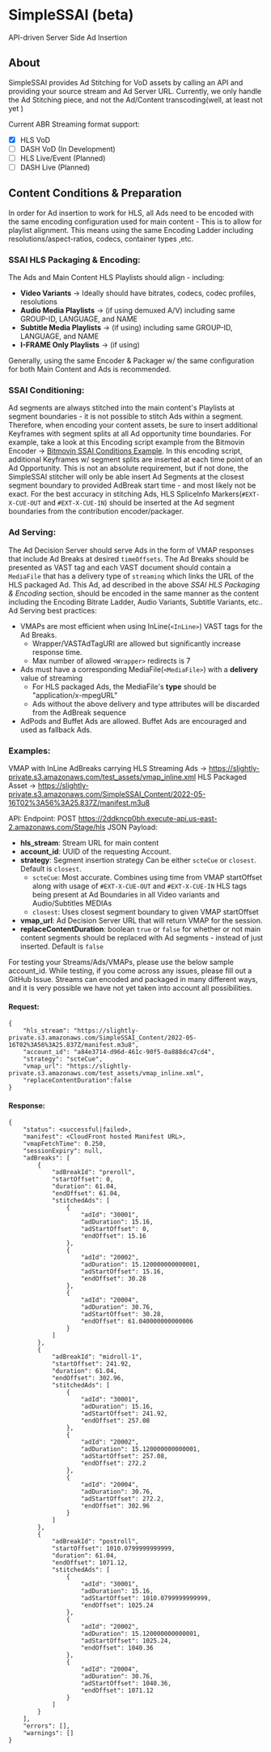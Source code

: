 
# SimpleSSAI (beta)

API-driven Server Side Ad Insertion

## About

SimpleSSAI provides Ad Stitching for VoD assets by calling an API and providing your source stream and Ad Server URL. Currently, we only handle the Ad Stitching piece, and not the Ad/Content transcoding(well, at least not yet )

Current ABR Streaming format support:
 - [x] HLS VoD
 - [ ] DASH VoD (In Development)
 - [ ] HLS Live/Event (Planned)
 - [ ] DASH Live (Planned)

## Content Conditions & Preparation
In order for Ad insertion to work for HLS, all Ads need to be encoded with the same encoding configuration used for main content - This is to allow for playlist alignment. This means using the same Encoding Ladder including resolutions/aspect-ratios, codecs, container types ,etc.

### SSAI HLS Packaging & Encoding:
The Ads and Main Content HLS Playlists should align - including:
 - **Video Variants** -> Ideally should have bitrates, codecs, codec profiles, resolutions
 - **Audio Media Playlists** -> (if using demuxed A/V) including same GROUP-ID, LANGUAGE, and NAME
 - **Subtitle Media Playlists** -> (if using) including same GROUP-ID, LANGUAGE,  and NAME
 - **I-FRAME Only Playlists** -> (if using)
 
Generally, using the same Encoder & Packager w/ the same configuration for both Main Content and Ads is recommended.

### SSAI Conditioning:
Ad segments are always stitched into the main content's Playlists at segment boundaries - it is not possible to stitch Ads within a segment. Therefore, when encoding your content assets, be sure to insert additional Keyframes with segment splits at all Ad opportunity time boundaries. For example, take a look at this Encoding script example from the Bitmovin Encoder -> [Bitmovin SSAI Conditions Example](https://github.com/bitmovin/bitmovin-api-sdk-examples/blob/main/javascript/src/ServerSideAdInsertion.ts). In this encoding script, additional Keyframes w/ segment splits are inserted at each time point of an Ad Opportunity. This is not an absolute requirement, but if not done, the SimpleSSAI stitcher will only be able insert Ad Segments at the closest segment boundary to provided AdBreak start time - and most likely not be exact. For the best accuracy in stitching Ads, HLS SpliceInfo Markers(`#EXT-X-CUE-OUT` and `#EXT-X-CUE-IN`) should be inserted at the Ad segment boundaries from the contribution encoder/packager.

### Ad Serving:
The Ad Decision Server should serve Ads in the form of VMAP responses that include Ad Breaks at desired `timeOffsets`. The Ad Breaks should be presented as VAST tag and each VAST document should contain a `MediaFile` that has a delivery type of `streaming` which links the URL of the HLS packaged Ad. This Ad, ad described in the above *SSAI HLS Packaging & Encoding* section, should be encoded in the same manner as the content including the Encoding Bitrate Ladder, Audio Variants, Subtitle Variants, etc..  Ad Serving best practices:
 - VMAPs are most efficient when using InLine(`<InLine>`) VAST tags for the Ad Breaks.
	 - Wrapper/VASTAdTagURI are allowed but significantly increase response time.
	 - Max number of allowed `<Wrapper>` redirects is 7
 - Ads must have a corresponding MediaFile(`<MediaFile>`) with a **delivery** value of streaming
	 - For HLS packaged Ads, the MediaFile's **type** should be "application/x-mpegURL"
	 - Ads without the above delivery and type attributes will be discarded from the AdBreak sequence
 - AdPods and Buffet Ads are allowed. Buffet Ads are encouraged and used as fallback Ads.

### Examples:
VMAP with InLine AdBreaks carrying HLS Streaming Ads -> https://slightly-private.s3.amazonaws.com/test_assets/vmap_inline.xml
HLS Packaged Asset -> https://slightly-private.s3.amazonaws.com/SimpleSSAI_Content/2022-05-16T02%3A56%3A25.837Z/manifest.m3u8

API:
Endpoint: POST https://2ddkncp0bh.execute-api.us-east-2.amazonaws.com/Stage/hls
JSON Payload:
 - **hls_stream**: Stream URL for main content
 - **account_id**: UUID of the requesting Account. 
 - **strategy**: Segment insertion strategy Can be either `scteCue` or `closest`. Default is `closest`.
	 - `scteCue`: Most accurate. Combines using time from VMAP startOffset along with usage of `#EXT-X-CUE-OUT` and `#EXT-X-CUE-IN` HLS tags being present at Ad Boundaries in all Video variants and Audio/Subtitles MEDIAs
	 - `closest`: Uses closest segment boundary to given VMAP startOffset
 - **vmap_url**: Ad Decision Server URL that will return VMAP for the session.
 - **replaceContentDuration**: boolean `true` or `false` for whether or not main content segments should be replaced with Ad segments - instead of just inserted. Default is `false`

For testing your Streams/Ads/VMAPs, please use the below sample account_id. While testing, if you come across any issues, please fill out a GitHub Issue. Streams can encoded and packaged in many different ways, and it is very possible we have not yet taken into account all possibilities.

#### Request:
```
{
	"hls_stream": "https://slightly-private.s3.amazonaws.com/SimpleSSAI_Content/2022-05-16T02%3A56%3A25.837Z/manifest.m3u8",
	"account_id": "a84e3714-d96d-461c-90f5-0a888dc47cd4",
	"strategy": "scteCue",
	"vmap_url": "https://slightly-private.s3.amazonaws.com/test_assets/vmap_inline.xml",
	"replaceContentDuration":false
}
```
#### Response:
```
{
	"status": <successful|failed>,
	"manifest": <CloudFront hosted Manifest URL>,
	"vmapFetchTime": 0.250,
	"sessionExpiry": null,
	"adBreaks": [
        {
            "adBreakId": "preroll",
            "startOffset": 0,
            "duration": 61.04,
            "endOffset": 61.04,
            "stitchedAds": [
                {
                    "adId": "30001",
                    "adDuration": 15.16,
                    "adStartOffset": 0,
                    "endOffset": 15.16
                },
                {
                    "adId": "20002",
                    "adDuration": 15.120000000000001,
                    "adStartOffset": 15.16,
                    "endOffset": 30.28
                },
                {
                    "adId": "20004",
                    "adDuration": 30.76,
                    "adStartOffset": 30.28,
                    "endOffset": 61.040000000000006
                }
            ]
        },
        {
            "adBreakId": "midroll-1",
            "startOffset": 241.92,
            "duration": 61.04,
            "endOffset": 302.96,
            "stitchedAds": [
                {
                    "adId": "30001",
                    "adDuration": 15.16,
                    "adStartOffset": 241.92,
                    "endOffset": 257.08
                },
                {
                    "adId": "20002",
                    "adDuration": 15.120000000000001,
                    "adStartOffset": 257.08,
                    "endOffset": 272.2
                },
                {
                    "adId": "20004",
                    "adDuration": 30.76,
                    "adStartOffset": 272.2,
                    "endOffset": 302.96
                }
            ]
        },
        {
            "adBreakId": "postroll",
            "startOffset": 1010.0799999999999,
            "duration": 61.04,
            "endOffset": 1071.12,
            "stitchedAds": [
                {
                    "adId": "30001",
                    "adDuration": 15.16,
                    "adStartOffset": 1010.0799999999999,
                    "endOffset": 1025.24
                },
                {
                    "adId": "20002",
                    "adDuration": 15.120000000000001,
                    "adStartOffset": 1025.24,
                    "endOffset": 1040.36
                },
                {
                    "adId": "20004",
                    "adDuration": 30.76,
                    "adStartOffset": 1040.36,
                    "endOffset": 1071.12
                }
            ]
        }
    ],
	"errors": [],
	"warnings": []
}
```
